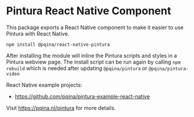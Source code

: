 # Pintura React Native Component

This package exports a React Native component to make it easier to use Pintura with React Native.

```
npm install @pqina/react-native-pintura
```

After installing the module will inline the Pintura scripts and styles in a Pintura webview page. The install script can be run again by calling `npm rebuild` which is needed after updating `@pqina/pintura` or `@pqina/pintura-video`

React Native example projects:

-   https://github.com/pqina/pintura-example-react-native

Visit https://pqina.nl/pintura for more details.
